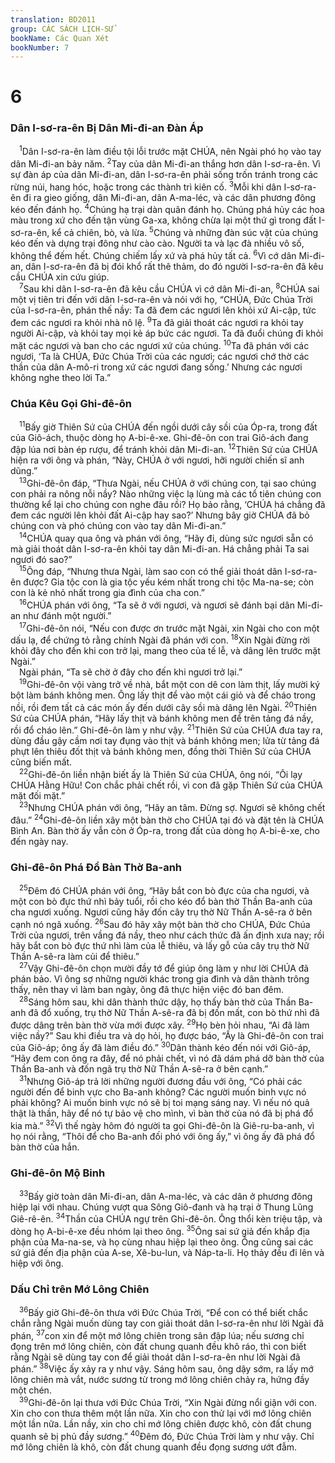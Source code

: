 ```yaml
---
translation: BD2011
group: CÁC SÁCH LỊCH-SỬ
bookName: Các Quan Xét 
bookNumber: 7
---
```


<div class="title"><h1>6</h1><h3>Dân I-sơ-ra-ên Bị Dân Mi-đi-an Ðàn Áp</h3></div>
<span class="verse cac_6_1"> <sup>1</sup>Dân I-sơ-ra-ên làm điều tội lỗi trước mặt CHÚA, nên Ngài phó họ vào tay dân Mi-đi-an bảy năm. </span>
<span class="verse cac_6_2"><sup>2</sup>Tay của dân Mi-đi-an thắng hơn dân I-sơ-ra-ên. Vì sự đàn áp của dân Mi-đi-an, dân I-sơ-ra-ên phải sống trốn tránh trong các rừng núi, hang hóc, hoặc trong các thành trì kiên cố. </span>
<span class="verse cac_6_3"><sup>3</sup>Mỗi khi dân I-sơ-ra-ên đi ra gieo giống, dân Mi-đi-an, dân A-ma-léc, và các dân phương đông kéo đến đánh họ. </span>
<span class="verse cac_6_4"><sup>4</sup>Chúng hạ trại dàn quân đánh họ. Chúng phá hủy các hoa màu trong xứ cho đến tận vùng Ga-xa, không chừa lại một thứ gì trong đất I-sơ-ra-ên, kể cả chiên, bò, và lừa. </span>
<span class="verse cac_6_5"><sup>5</sup>Chúng và những đàn súc vật của chúng kéo đến và dựng trại đông như cào cào. Người ta và lạc đà nhiều vô số, không thể đếm hết. Chúng chiếm lấy xứ và phá hủy tất cả. </span>
<span class="verse cac_6_6"><sup>6</sup>Vì cớ dân Mi-đi-an, dân I-sơ-ra-ên đã bị đói khổ rất thê thảm, do đó người I-sơ-ra-ên đã kêu cầu CHÚA xin cứu giúp.<br/></span>
<span class="verse cac_6_7"> <sup>7</sup>Sau khi dân I-sơ-ra-ên đã kêu cầu CHÚA vì cớ dân Mi-đi-an, </span>
<span class="verse cac_6_8"><sup>8</sup>CHÚA sai một vị tiên tri đến với dân I-sơ-ra-ên và nói với họ, “CHÚA, Ðức Chúa Trời của I-sơ-ra-ên, phán thế nầy: Ta đã đem các ngươi lên khỏi xứ Ai-cập, tức đem các ngươi ra khỏi nhà nô lệ. </span>
<span class="verse cac_6_9"><sup>9</sup>Ta đã giải thoát các ngươi ra khỏi tay người Ai-cập, và khỏi tay mọi kẻ áp bức các ngươi. Ta đã đuổi chúng đi khỏi mặt các ngươi và ban cho các ngươi xứ của chúng. </span>
<span class="verse cac_6_10"><sup>10</sup>Ta đã phán với các ngươi, ‘Ta là CHÚA, Ðức Chúa Trời của các ngươi; các ngươi chớ thờ các thần của dân A-mô-ri trong xứ các ngươi đang sống.’ Nhưng các ngươi không nghe theo lời Ta.”<br/></span>
<div class="title"><h3>Chúa Kêu Gọi Ghi-đê-ôn</h3></div>
<span class="verse cac_6_11"> <sup>11</sup>Bấy giờ Thiên Sứ của CHÚA đến ngồi dưới cây sồi của Óp-ra, trong đất của Giô-ách, thuộc dòng họ A-bi-ê-xe. Ghi-đê-ôn con trai Giô-ách đang đập lúa nơi bàn ép rượu, để tránh khỏi dân Mi-đi-an. </span>
<span class="verse cac_6_12"><sup>12</sup>Thiên Sứ của CHÚA hiện ra với ông và phán, “Này, CHÚA ở với ngươi, hỡi người chiến sĩ anh dũng.”<br/></span>
<span class="verse cac_6_13"> <sup>13</sup>Ghi-đê-ôn đáp, “Thưa Ngài, nếu CHÚA ở với chúng con, tại sao chúng con phải ra nông nỗi nầy? Nào những việc lạ lùng mà các tổ tiên chúng con thường kể lại cho chúng con nghe đâu rồi? Họ bảo rằng, ‘CHÚA há chẳng đã đem các người lên khỏi đất Ai-cập hay sao?’ Nhưng bây giờ CHÚA đã bỏ chúng con và phó chúng con vào tay dân Mi-đi-an.”<br/></span>
<span class="verse cac_6_14"> <sup>14</sup>CHÚA quay qua ông và phán với ông, “Hãy đi, dùng sức ngươi sẵn có mà giải thoát dân I-sơ-ra-ên khỏi tay dân Mi-đi-an. Há chẳng phải Ta sai ngươi đó sao?”<br/></span>
<span class="verse cac_6_15"> <sup>15</sup>Ông đáp, “Nhưng thưa Ngài, làm sao con có thể giải thoát dân I-sơ-ra-ên được? Gia tộc con là gia tộc yếu kém nhất trong chi tộc Ma-na-se; còn con là kẻ nhỏ nhất trong gia đình của cha con.”<br/></span>
<span class="verse cac_6_16"> <sup>16</sup>CHÚA phán với ông, “Ta sẽ ở với ngươi, và ngươi sẽ đánh bại dân Mi-đi-an như đánh một người.”<br/></span>
<span class="verse cac_6_17"> <sup>17</sup>Ghi-đê-ôn nói, “Nếu con được ơn trước mặt Ngài, xin Ngài cho con một dấu lạ, để chứng tỏ rằng chính Ngài đã phán với con. </span>
<span class="verse cac_6_18"><sup>18</sup>Xin Ngài đừng rời khỏi đây cho đến khi con trở lại, mang theo của tế lễ, và dâng lên trước mặt Ngài.”<br/> Ngài phán, “Ta sẽ chờ ở đây cho đến khi ngươi trở lại.”<br/></span>
<span class="verse cac_6_19"> <sup>19</sup>Ghi-đê-ôn vội vàng trở về nhà, bắt một con dê con làm thịt, lấy mười ký bột làm bánh không men. Ông lấy thịt để vào một cái giỏ và để cháo trong nồi, rồi đem tất cả các món ấy đến dưới cây sồi mà dâng lên Ngài. </span>
<span class="verse cac_6_20"><sup>20</sup>Thiên Sứ của CHÚA phán, “Hãy lấy thịt và bánh không men để trên tảng đá nầy, rồi đổ cháo lên.” Ghi-đê-ôn làm y như vậy. </span>
<span class="verse cac_6_21"><sup>21</sup>Thiên Sứ của CHÚA đưa tay ra, dùng đầu gậy cầm nơi tay đụng vào thịt và bánh không men; lửa từ tảng đá phựt lên thiêu đốt thịt và bánh không men, đồng thời Thiên Sứ của CHÚA cũng biến mất.<br/></span>
<span class="verse cac_6_22"> <sup>22</sup>Ghi-đê-ôn liền nhận biết ấy là Thiên Sứ của CHÚA, ông nói, “Ôi lạy CHÚA Hằng Hữu! Con chắc phải chết rồi, vì con đã gặp Thiên Sứ của CHÚA mặt đối mặt.”<br/></span>
<span class="verse cac_6_23"> <sup>23</sup>Nhưng CHÚA phán với ông, “Hãy an tâm. Ðừng sợ. Ngươi sẽ không chết đâu.” </span>
<span class="verse cac_6_24"><sup>24</sup>Ghi-đê-ôn liền xây một bàn thờ cho CHÚA tại đó và đặt tên là CHÚA Bình An. Bàn thờ ấy vẫn còn ở Óp-ra, trong đất của dòng họ A-bi-ê-xe, cho đến ngày nay.<br/></span>
<div class="title"><h3>Ghi-đê-ôn Phá Ðổ Bàn Thờ Ba-anh</h3></div>
<span class="verse cac_6_25"> <sup>25</sup>Ðêm đó CHÚA phán với ông, “Hãy bắt con bò đực của cha ngươi, và một con bò đực thứ nhì bảy tuổi, rồi cho kéo đổ bàn thờ Thần Ba-anh của cha ngươi xuống. Ngươi cũng hãy đốn cây trụ thờ Nữ Thần A-sê-ra ở bên cạnh nó ngã xuống. </span>
<span class="verse cac_6_26"><sup>26</sup>Sau đó hãy xây một bàn thờ cho CHÚA, Ðức Chúa Trời của ngươi, trên vầng đá nầy, theo như cách thức đã ấn định xưa nay; rồi hãy bắt con bò đực thứ nhì làm của lễ thiêu, và lấy gỗ của cây trụ thờ Nữ Thần A-sê-ra làm củi để thiêu.”<br/></span>
<span class="verse cac_6_27"> <sup>27</sup>Vậy Ghi-đê-ôn chọn mười đầy tớ để giúp ông làm y như lời CHÚA đã phán bảo. Vì ông sợ những người khác trong gia đình và dân thành trông thấy, nên thay vì làm ban ngày, ông đã thực hiện việc đó ban đêm.<br/></span>
<span class="verse cac_6_28"> <sup>28</sup>Sáng hôm sau, khi dân thành thức dậy, họ thấy bàn thờ của Thần Ba-anh đã đổ xuống, trụ thờ Nữ Thần A-sê-ra đã bị đốn mất, con bò thứ nhì đã được dâng trên bàn thờ vừa mới được xây. </span>
<span class="verse cac_6_29"><sup>29</sup>Họ bèn hỏi nhau, “Ai đã làm việc nầy?” Sau khi điều tra và dọ hỏi, họ được báo, “Ấy là Ghi-đê-ôn con trai của Giô-áp; ông ấy đã làm điều đó.” </span>
<span class="verse cac_6_30"><sup>30</sup>Dân thành kéo đến nói với Giô-áp, “Hãy đem con ông ra đây, để nó phải chết, vì nó đã dám phá dỡ bàn thờ của Thần Ba-anh và đốn ngã trụ thờ Nữ Thần A-sê-ra ở bên cạnh.”<br/></span>
<span class="verse cac_6_31"> <sup>31</sup>Nhưng Giô-áp trả lời những người đương đầu với ông, “Có phải các người đến để binh vực cho Ba-anh không? Các người muốn binh vực nó phải không? Ai muốn binh vực nó sẽ bị toi mạng sáng nay. Vì nếu nó quả thật là thần, hãy để nó tự bảo vệ cho mình, vì bàn thờ của nó đã bị phá đổ kia mà.” </span>
<span class="verse cac_6_32"><sup>32</sup>Vì thế ngày hôm đó người ta gọi Ghi-đê-ôn là Giê-ru-ba-anh, vì họ nói rằng, “Thôi để cho Ba-anh đối phó với ông ấy,” vì ông ấy đã phá đổ bàn thờ của hắn.<br/></span>
<div class="title"><h3>Ghi-đê-ôn Mộ Binh</h3></div>
<span class="verse cac_6_33"> <sup>33</sup>Bấy giờ toàn dân Mi-đi-an, dân A-ma-léc, và các dân ở phương đông hiệp lại với nhau. Chúng vượt qua Sông Giô-đanh và hạ trại ở Thung Lũng Giê-rê-ên. </span>
<span class="verse cac_6_34"><sup>34</sup>Thần của CHÚA ngự trên Ghi-đê-ôn. Ông thổi kèn triệu tập, và dòng họ A-bi-ê-xe đều nhóm lại theo ông. </span>
<span class="verse cac_6_35"><sup>35</sup>Ông sai sứ giả đến khắp địa phận của Ma-na-se, và họ cùng nhau hiệp lại theo ông. Ông cũng sai các sứ giả đến địa phận của A-se, Xê-bu-lun, và Náp-ta-li. Họ thảy đều đi lên và hiệp với ông.<br/></span>
<div class="title"><h3>Dấu Chỉ trên Mớ Lông Chiên</h3></div>
<span class="verse cac_6_36"> <sup>36</sup>Bấy giờ Ghi-đê-ôn thưa với Ðức Chúa Trời, “Ðể con có thể biết chắc chắn rằng Ngài muốn dùng tay con giải thoát dân I-sơ-ra-ên như lời Ngài đã phán, </span>
<span class="verse cac_6_37"><sup>37</sup>con xin để một mớ lông chiên trong sân đập lúa; nếu sương chỉ đọng trên mớ lông chiên, còn đất chung quanh đều khô ráo, thì con biết rằng Ngài sẽ dùng tay con để giải thoát dân I-sơ-ra-ên như lời Ngài đã phán.” </span>
<span class="verse cac_6_38"><sup>38</sup>Việc ấy xảy ra y như vậy. Sáng hôm sau, ông dậy sớm, ra lấy mớ lông chiên mà vắt, nước sương từ trong mớ lông chiên chảy ra, hứng đầy một chén.<br/></span>
<span class="verse cac_6_39"> <sup>39</sup>Ghi-đê-ôn lại thưa với Ðức Chúa Trời, “Xin Ngài đừng nổi giận với con. Xin cho con thưa thêm một lần nữa. Xin cho con thử lại với mớ lông chiên một lần nữa. Lần nầy, xin cho chỉ mớ lông chiên được khô, còn đất chung quanh sẽ bị phủ đầy sương.” </span>
<span class="verse cac_6_40"><sup>40</sup>Ðêm đó, Ðức Chúa Trời làm y như vậy. Chỉ mớ lông chiên là khô, còn đất chung quanh đều đọng sương ướt đẫm.<br/></span>
